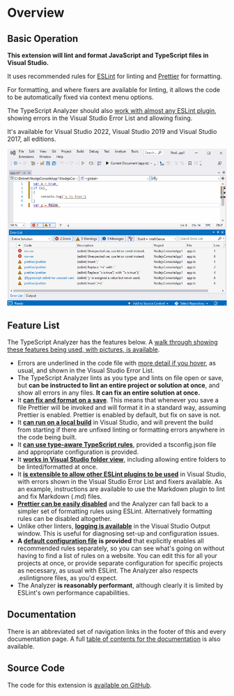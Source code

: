 # Overview

## Basic Operation

**This extension will lint and format JavaScript and TypeScript files in Visual Studio.**  

It uses recommended rules for [ESLint](https://eslint.org/) for linting and [Prettier](https://prettier.io/) for formatting.  

For formatting, and where fixers are available for linting, it allows the code to be automatically fixed via context menu options.

The TypeScript Analyzer should also [work with almost any ESLint plugin](https://rich-newman.github.io/typescript-analyzer-eslint-prettier/plugins.html), showing errors in the Visual Studio Error List and allowing fixing.

It's available for Visual Studio 2022, Visual Studio 2019 and Visual Studio 2017, all editions.

![Basic Fix](assets\images\basicfix.gif)

## Feature List

The TypeScript Analyzer has the features below.  A [walk through showing these features being used, with pictures, is available](walkthrough.md).

- Errors are underlined in the code file with [more detail if you hover](walkthrough.md#errorwithhover), as usual, and shown in the Visual Studio Error List.
- The TypeScript Analyzer lints as you type and lints on file open or save, but **can be instructed to lint an entire project or solution at once**, and show all errors in any files.  **It can fix an entire solution at once.**
- It **[can fix and format on a save](settings.md#fixonsave)**.  This means that whenever you save a file Prettier will be invoked and will format it in a standard way, assuming Prettier is enabled.  Prettier is enabled by default, but fix on save is not.
- It **[can run on a local build](settings.md#runonbuild)** in Visual Studio, and will prevent the build from starting if there are unfixed linting or formatting errors anywhere in the code being built.
- It **[can use type-aware TypeScript rules](typeinformation.md)**, provided a tsconfig.json file and appropriate configuration is provided.
- It **[works in Visual Studio folder view](folderview.md)**, including allowing entire folders to be linted/formatted at once.
- It **[is extensible to allow other ESLint plugins to be used](plugins.md)** in Visual Studio, with errors shown in the Visual Studio Error List and fixers available.  As an example, instructions are available to use the Markdown plugin to lint and fix Markdown (.md) files.
- **[Prettier can be easily disabled](formatting.md)** and the Analyzer can fall back to a simpler set of formatting rules using ESLint.  Alternatively formatting rules can be disabled altogether.
- Unlike other linters, **[logging is available](settings.md#logging)** in the Visual Studio Output window.  This is useful for diagnosing set-up and configuration issues.
- **A [default configuration file](defaultconfig.md) is provided** that explicitly enables all recommended rules separately, so you can see what's going on without having to find a list of rules on a website.  You can edit this for all your projects at once, or provide separate configuration for specific projects as necessary, as usual with ESLint. The Analyzer also respects .eslintignore files, as you'd expect.
- The Analyzer **is reasonably performant**, although clearly it is limited by ESLint's own performance capabilities.

## Documentation

There is an abbreviated set of navigation links in the footer of this and every documentation page.  A full [table of contents for the documentation](contents.md) is also available.

## Source Code

The code for this extension is [available on GitHub](https://github.com/rich-newman/typescript-analyzer-eslint-prettier).